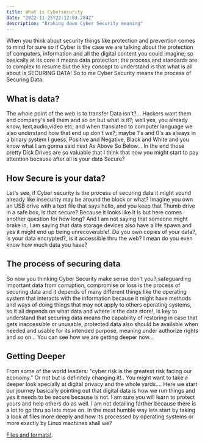 ```yaml
---
title: What is Cybersecurity
date: "2022-11-25T22:12:03.284Z"
description: "Braking down Cyber Security meaning"
---
```


When you think about security things like protection and prevention comes to mind for sure so if Cyber is the case we are talking about the protection of computers, information and all the digital content you could imagine; so basically at its core it means data protection; the process and standards are to complex to resume but the key concept to understand is that what is all about is SECURING DATA! So to me Cyber Security means the process of Securing Data.

## What is data?

The whole point of the web is to transfer Data isn't?... Hackers want them and company's sell them and so on but what is it?; 
well yes, you already know, text,audio,video etc; and when translated to computer language we also understand how that end up don't we?;
maybe 1's and 0's as always in a binary system I guess, Positive and Negative, Black and White and you know what I am gonna said next As Above So Below... 
In the end those pretty Disk Drives are so valuable that I think that now you might start to pay attention because after all is your data Secure?

## How Secure is your data?

Let's see, if Cyber security is the process of securing data it might sound already like insecurity may be around the block or what?
Imagine you own an USB drive with a text file that says hello, and you keep that Thumb drive in a safe box, is that secure? Because it looks like it is but here comes another question
for how long? And I am not saying that someone might brake in, I am saying that data storage devices also have a life spawn and yes it might end up being unrecoverable!.
Do you own copies of your data?, is your data encrypted?, is it accessible thru the web? I mean do you even know how much data you have?


## The process of securing data

So now you thinking Cyber Security make sense don't you?;safeguarding important data from corruption, compromise or loss is the  process of securing data and it depends of many different things like the operating system that interacts with the information because it might have methods and ways of doing things that may not apply to others operating systems, so it all depends on what data and where is the data store!, is key to understand that securing data means the capability of restoring in case that gets inaccessible or unusable, protected data also should be available when needed and usable for its intended purpose, meaning under authorize rights and so on... You can see how we are getting deeper now...

## Getting Deeper

From some of the world leaders: "cyber risk is the greatest risk facing our economy." Or not but is definitely changing it!.. You might want to take a deeper look specially at digital privacy and the whole yards.... Here we start our journey basically pointing out that digital data is how we run things and yes it needs to be secure because is not. I am sure you will learn to protect yours and help others do as well. I am not detailing farther because there is a lot to go thru so lets move on.
In the most humble way lets start by taking a look at files more deeply and how its processed by operating systems or more exactly by Linux machines shall we?

[Files and formats!]().

